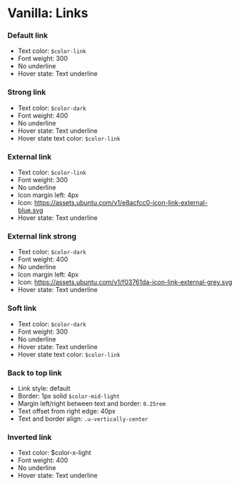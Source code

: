 # Vanilla: Links

### Default link
- Text color: `$color-link`
- Font weight: 300
- No underline
- Hover state: Text underline

### Strong link
- Text color: `$color-dark`
- Font weight: 400
- No underline
- Hover state: Text underline
- Hover state text color: `$color-link`

### External link
- Text color: `$color-link`
- Font weight: 300
- No underline
- Icon margin left: 4px
- Icon: https://assets.ubuntu.com/v1/e8acfcc0-icon-link-external-blue.svg
- Hover state: Text underline

### External link strong
- Text color: `$color-dark`
- Font weight: 400
- No underline
- Icon margin left: 4px
- Icon: https://assets.ubuntu.com/v1/f03761da-icon-link-external-grey.svg
- Hover state: Text underline

### Soft link
- Text color: `$color-dark`
- Font weight: 300
- No underline
- Hover state: Text underline
- Hover state text color: `$color-link`

### Back to top link
- Link style: default
- Border: 1px solid `$color-mid-light`
- Margin left/right between text and border: `0.25rem`
- Text offset from right edge: 40px
- Text and border align: `.u-vertically-center`

### Inverted link
- Text color: $color-x-light
- Font weight: 400
- No underline
- Hover state: Text underline
